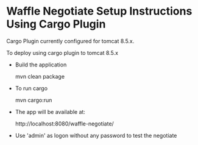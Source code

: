 Waffle Negotiate Setup Instructions Using Cargo Plugin
======================================================

Cargo Plugin currently configured for tomcat 8.5.x.

To deploy using cargo plugin to tomcat 8.5.x

- Build the application

    mvn clean package

- To run cargo

    mvn cargo:run

- The app will be available at:

    http://localhost:8080/waffle-negotiate/

- Use 'admin' as logon without any password to test the negotiate
